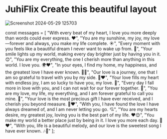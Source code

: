 # JuhiFlix Create this beautiful layout


![Screenshot 2024-05-29 125703](https://github.com/developerrahulofficial/video-streaming-starter-files/assets/83329806/e5f9041c-b4f5-408b-9fbd-d41420bfc234)




const messages = [
      "With every beat of my heart, I love you more deeply than words could ever express. ❤️",
      "You are my sunshine, my joy, my love—forever and always, you make my life complete. ☀️",
      "Every moment with you feels like a beautiful dream I never want to wake up from. 🌙",
      "Your smile lights up my world, making every day brighter just by having you in it. 😊",
      "You are my everything, the one I cherish more than anything in this world. I love you. 🌍❤️",
      "In your eyes, I find my home, my happiness, and the greatest love I have ever known. 👀💕",
      "Our love is a journey, one that I am so grateful to travel with you by my side. 🚗❤️",
      "Your love fills my heart with endless joy, I am so lucky to have you, my love. 💖",
      "Every day I fall more in love with you, and I can not wait for our forever together. 💍",
      "You are my love, my life, my everything, and I am forever grateful to call you mine. 💑",
      "Your love is the most precious gift I have ever received, and I cherish you beyond measure. 🎁❤️",
      "With you, I have found the love I have always dreamed of, and I am never letting you go. 💘",
      "You are my hearts desire, my greatest joy, loving you is the best part of my life. ❤️😊",
      "You make my world a better place just by being in it. I love you more each day. 🌟❤️",
      "With you, life is a beautiful melody, and our love is the sweetest song I have ever known. 🎶💖"
    ];